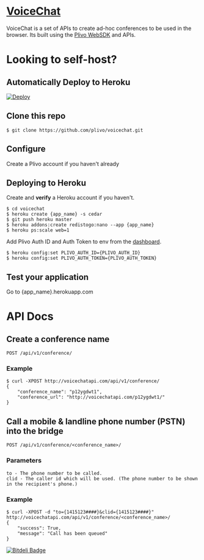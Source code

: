 # [VoiceChat](http://voicechatapi.com/)
VoiceChat is a set of APIs to create ad-hoc conferences to be used in the browser. Its built using the [Plivo WebSDK](https://plivo.com/docs/sdk/web/) and APIs.

# Looking to self-host?

## Automatically Deploy to Heroku

[![Deploy](https://www.herokucdn.com/deploy/button.svg)](https://heroku.com/deploy)

## Clone this repo

    $ git clone https://github.com/plivo/voicechat.git

## Configure
Create a Plivo account if you haven't already

## Deploying to Heroku
Create and **verify** a Heroku account if you haven't.

    $ cd voicechat
    $ heroku create {app_name} -s cedar
    $ git push heroku master
    $ heroku addons:create redistogo:nano --app {app_name}
    $ heroku ps:scale web=1

Add Plivo Auth ID and Auth Token to env from the [dashboard](https://plivo.com/dashboard/).

    $ heroku config:set PLIVO_AUTH_ID={PLIVO_AUTH_ID}
    $ heroku config:set PLIVO_AUTH_TOKEN={PLIVO_AUTH_TOKEN}

## Test your application
Go to {app_name}.herokuapp.com


# API Docs

## Create a conference name

    POST /api/v1/conference/

### Example

    $ curl -XPOST http://voicechatapi.com/api/v1/conference/
    {
        "conference_name": "p12ygdwt1",
        "conference_url": "http://voicechatapi.com/p12ygdwt1/"
    }

## Call a mobile & landline phone number (PSTN) into the bridge

    POST /api/v1/conference/<conference_name>/

### Parameters

    to - The phone number to be called.
    clid - The caller id which will be used. (The phone number to be shown in the recipient's phone.)


### Example

    $ curl -XPOST -d "to={1415123####}&clid={1415123####}" http://voicechatapi.com/api/v1/conference/<conference_name>/
    {
        "success": True,
        "message": "Call has been queued"
    }

[![Bitdeli Badge](https://d2weczhvl823v0.cloudfront.net/plivo/voicechat/trend.png)](https://bitdeli.com/free "Bitdeli Badge")
